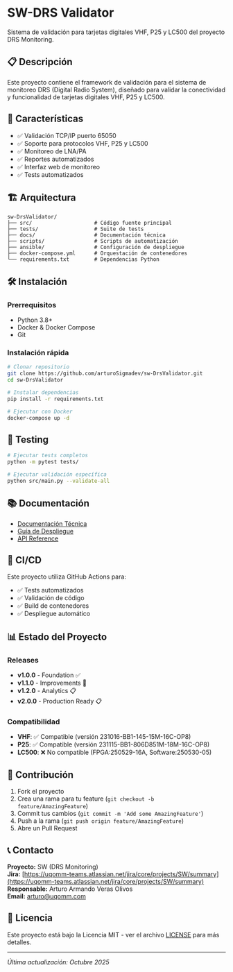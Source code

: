 # SW-DRS Validator

Sistema de validación para tarjetas digitales VHF, P25 y LC500 del proyecto DRS Monitoring.

## 📋 Descripción

Este proyecto contiene el framework de validación para el sistema de monitoreo DRS (Digital Radio System), diseñado para validar la conectividad y funcionalidad de tarjetas digitales VHF, P25 y LC500.

## 🚀 Características

- ✅ Validación TCP/IP puerto 65050
- ✅ Soporte para protocolos VHF, P25 y LC500
- ✅ Monitoreo de LNA/PA
- ✅ Reportes automatizados
- ✅ Interfaz web de monitoreo
- ✅ Tests automatizados

## 🏗️ Arquitectura

```
sw-DrsValidator/
├── src/                    # Código fuente principal
├── tests/                  # Suite de tests
├── docs/                   # Documentación técnica
├── scripts/                # Scripts de automatización
├── ansible/                # Configuración de despliegue
├── docker-compose.yml      # Orquestación de contenedores
└── requirements.txt        # Dependencias Python
```

## 🛠️ Instalación

### Prerrequisitos
- Python 3.8+
- Docker & Docker Compose
- Git

### Instalación rápida
```bash
# Clonar repositorio
git clone https://github.com/arturoSigmadev/sw-DrsValidator.git
cd sw-DrsValidator

# Instalar dependencias
pip install -r requirements.txt

# Ejecutar con Docker
docker-compose up -d
```

## 🧪 Testing

```bash
# Ejecutar tests completos
python -m pytest tests/

# Ejecutar validación específica
python src/main.py --validate-all
```

## 📚 Documentación

- [Documentación Técnica](./docs/)
- [Guía de Despliegue](./docs/GUIA_DEPLOYMENT.md)
- [API Reference](./docs/API_REFERENCE.md)

## 🔄 CI/CD

Este proyecto utiliza GitHub Actions para:
- ✅ Tests automatizados
- ✅ Validación de código
- ✅ Build de contenedores
- ✅ Despliegue automático

## 📊 Estado del Proyecto

### Releases
- **v1.0.0** - Foundation ✅
- **v1.1.0** - Improvements 🚧
- **v1.2.0** - Analytics 📋
- **v2.0.0** - Production Ready 📋

### Compatibilidad
- **VHF**: ✅ Compatible (versión 231016-BB1-145-15M-16C-OP8)
- **P25**: ✅ Compatible (versión 231115-BB1-806D851M-18M-16C-OP8)
- **LC500**: ❌ No compatible (FPGA:250529-16A, Software:250530-05)

## 🤝 Contribución

1. Fork el proyecto
2. Crea una rama para tu feature (`git checkout -b feature/AmazingFeature`)
3. Commit tus cambios (`git commit -m 'Add some AmazingFeature'`)
4. Push a la rama (`git push origin feature/AmazingFeature`)
5. Abre un Pull Request

## 📞 Contacto

**Proyecto:** SW (DRS Monitoring)  
**Jira:** [https://uqomm-teams.atlassian.net/jira/core/projects/SW/summary](https://uqomm-teams.atlassian.net/jira/core/projects/SW/summary)  
**Responsable:** Arturo Armando Veras Olivos  
**Email:** arturo@uqomm.com

## 📄 Licencia

Este proyecto está bajo la Licencia MIT - ver el archivo [LICENSE](LICENSE) para más detalles.

---

*Última actualización: Octubre 2025*
